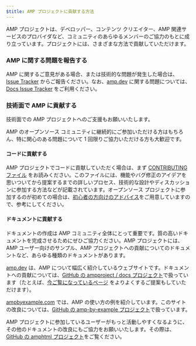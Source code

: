 ```yaml
---
$title: AMP プロジェクトに貢献する方法
---
```


AMP プロジェクトは、デベロッパー、コンテンツ クリエイター、AMP 関連サービスのプロバイダなど、コミュニティのあらゆるメンバーのご協力のもとに成り立っています。プロジェクトには、さまざまな方法で貢献していただけます。

### AMP に関する問題を報告する

AMP に関するご意見がある場合、または技術的な問題が発生した場合は、[Issue Tracker](https://github.com/ampproject/amphtml/issues) からご報告ください。なお、[amp.dev](https://amp.dev) に関する問題については、[Docs Issue Tracker](https://github.com/ampproject/docs/issues) をご利用ください。

### 技術面で AMP に貢献する

技術面での AMP プロジェクトへのご支援もお願いいたします。

AMP のオープンソース コミュニティに継続的にご参加いただける方はもちろん、特に関心のある問題について 1 回限りご協力いただける方も大歓迎です。

#### コードに貢献する

AMP プロジェクトでコードに貢献していただく場合は、まず [CONTRIBUTING ファイル](https://github.com/ampproject/amphtml/blob/master/CONTRIBUTING.md) をお読みください。このファイルには、機能やバグ修正のアイデアを思いついてから提案するまでの詳しいプロセス、技術的な設計やディスカッションに参加する方法などが記載されています。オープンソース プロジェクトに参加するのが初めての場合は、[初心者の方向けのアドバイス](https://github.com/ampproject/amphtml/blob/master/CONTRIBUTING.md#contributing-code)をご用意していますので、参考にしてください。

#### ドキュメントに貢献する

ドキュメントの作成は AMP コミュニティ全体にとって重要です。質の高いドキュメントを完成させるためにぜひご協力ください。AMP プロジェクトには、AMP ユーザー向けのサンプル、AMP プロジェクトへの貢献についてのドキュメントなど、あらゆる種類のドキュメントがあります。

[amp.dev](https://amp.dev) は、AMP について幅広く紹介しているウェブサイトです。ドキュメントへの貢献については、[GitHub の ampproject / docs プロジェクト](https://github.com/ampproject/docs)で扱っています（たとえば、[今ご覧になっているページ](https://github.com/ampproject/docs/blob/master/content/docs/contribute/contribute.md) をよりよくするご提案もしていただけます）。

[ampbyexample.com](../../../documentation/examples/index.html) では、AMP の使い方の例を紹介しています。このサイトの改良については、[GitHub の amp-by-example プロジェクト](https://github.com/ampproject/amp-by-example/)で扱っています。

AMP プロジェクトに参加しているユーザーがもっと活動しやすくなるように、その他のドキュメントの改良にもご協力をお願いいたします。その際は、[GitHub の amphtml プロジェクト](https://github.com/ampproject/amphtml)をご覧ください。
